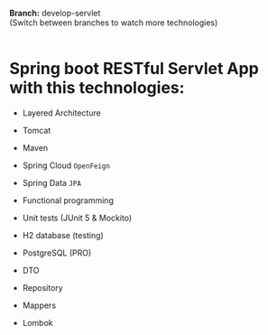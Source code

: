 <b>Branch:</b> develop-servlet 
<br/>
(Switch between branches to watch more technologies)
<br/><br/>
# Spring boot RESTful Servlet App with this technologies:

- Layered Architecture
- Tomcat
- Maven
- Spring Cloud `OpenFeign`
- Spring Data `JPA`
- Functional programming
- Unit tests (JUnit 5 & Mockito)
- H2 database (testing)

- PostgreSQL (PRO) 
- DTO
- Repository
- Mappers
- Lombok
